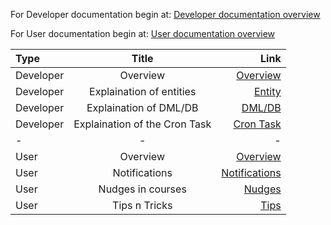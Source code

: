 For Developer documentation begin at: [Developer documentation overview](dev/01-overview.md)

For User documentation begin at: [User documentation overview](usr/01-overview.md)

| Type        | Title                           | Link                                      |
| :---        | :----:                          | ---:                                      |
| Developer   | Overview                        | [Overview](dev/01-overview.md)            |
| Developer   | Explaination of entities        | [Entity](dev/02-entity.md)                |
| Developer   | Explaination of DML/DB          | [DML/DB](dev/03-dml-db.md)                |
| Developer   | Explaination of the Cron Task   | [Cron Task](dev/04-task.md)               |
| -           | -                               | -                                         |
| User        | Overview                        | [Overview](usr/01-overview.md)            |
| User        | Notifications                   | [Notifications](usr/02-notifications.md)  |
| User        | Nudges in courses               | [Nudges](usr/03-nudges-courses.md)        |
| User        | Tips n Tricks                   | [Tips](usr/04-tips.md)                    |